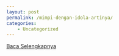 ```yaml
---
layout: post
permalink: /mimpi-dengan-idola-artinya/
categories:
    - Uncategorized
---
```


[Baca Selengkapnya](/08)